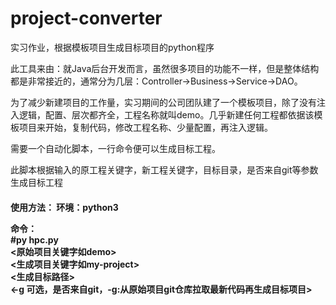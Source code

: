 ﻿# project-converter
实习作业，根据模板项目生成目标项目的python程序 <br>

此工具来由：就Java后台开发而言，虽然很多项目的功能不一样，但是整体结构都是非常接近的，通常分为几层：Controller->Business->Service->DAO。

为了减少新建项目的工作量，实习期间的公司团队建了一个模板项目，除了没有注入逻辑，配置、层次都齐全，工程名称就叫demo。几乎新建任何工程都依据该模板项目来开始，复制代码，修改工程名称、少量配置，再注入逻辑。

需要一个自动化脚本，一行命令便可以生成目标工程。

此脚本根据输入的原工程关键字，新工程关键字，目标目录，是否来自git等参数生成目标工程

<h4>
使用方法：
环境：python3 <br>

命令： <br>
#py hpc.py <br>
		<原始项目关键字如demo> <br> 
		<生成项目关键字如my-project> <br>
		<生成目标路径> <br>
		<-g 可选，是否来自git，-g:从原始项目git仓库拉取最新代码再生成目标项目> <br>
</h4>

